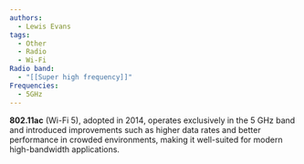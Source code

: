 ```yaml
---
authors:
  - Lewis Evans
tags:
  - Other
  - Radio
  - Wi-Fi
Radio band:
  - "[[Super high frequency]]"
Frequencies:
  - 5GHz
---
```

**802.11ac** (Wi-Fi 5), adopted in 2014, operates exclusively in the 5 GHz band and introduced improvements such as higher data rates and better performance in crowded environments, making it well-suited for modern high-bandwidth applications.